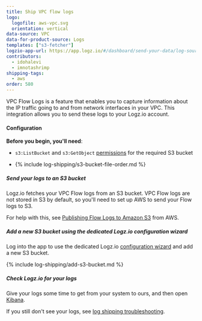 ```yaml
---
title: Ship VPC flow logs
logo:
  logofile: aws-vpc.svg
  orientation: vertical
data-source: VPC
data-for-product-source: Logs
templates: ["s3-fetcher"]
logzio-app-url: https://app.logz.io/#/dashboard/send-your-data/log-sources/vpc
contributors:
  - idohalevi
  - imnotashrimp
shipping-tags:
  - aws
order: 580
---
```

VPC Flow Logs is a feature that enables you to capture information about the IP traffic going to and from network interfaces in your VPC. This integration allows you to send these logs to your Logz.io account. 

#### Configuration

**Before you begin, you'll need**:

* `s3:ListBucket` and `s3:GetObject` [permissions](https://support.logz.io/hc/en-us/articles/209486129-Troubleshooting-AWS-IAM-Configuration-for-retrieving-logs-from-a-S3-Bucket) for the required S3 bucket

* {% include log-shipping/s3-bucket-file-order.md %}

<div class="tasklist">

##### Send your logs to an S3 bucket

Logz.io fetches your VPC Flow logs from an S3 bucket.
VPC Flow logs are not stored in S3 by default, so you'll need to set up AWS to send your Flow logs to S3.

For help with this, see [Publishing Flow Logs to Amazon S3](https://docs.aws.amazon.com/vpc/latest/userguide/flow-logs-s3.html) from AWS.

##### Add a new S3 bucket using the dedicated Logz.io configuration wizard

Log into the app to use the dedicated Logz.io [configuration wizard](https://app.logz.io/#/dashboard/send-your-data/log-sources/vpc) and add a new S3 bucket.


<!-- logzio-inject:aws:vpc-flow -->


{% include log-shipping/add-s3-bucket.md %}



##### Check Logz.io for your logs

Give your logs some time to get from your system to ours, and then open [Kibana](https://app.logz.io/#/dashboard/kibana).

If you still don't see your logs, see [log shipping troubleshooting]({{site.baseurl}}/user-guide/log-shipping/log-shipping-troubleshooting.html).

</div>
